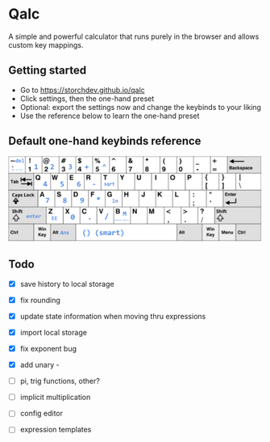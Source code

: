 # Qalc

A simple and powerful calculator that runs purely in the browser and allows custom key mappings.

## Getting started
- Go to https://storchdev.github.io/qalc
- Click settings, then the one-hand preset
- Optional: export the settings now and change the keybinds to your liking
- Use the reference below to learn the one-hand preset

## Default one-hand keybinds reference
![one-hand keybinds](qalc-reference.png)

## Todo
- [x] save history to local storage
- [x] fix rounding
- [x] update state information when moving thru expressions
- [x] import local storage
- [x] fix exponent bug
- [x] add unary -

- [ ] pi, trig functions, other?
- [ ] implicit multiplication
- [ ] config editor
- [ ] expression templates

